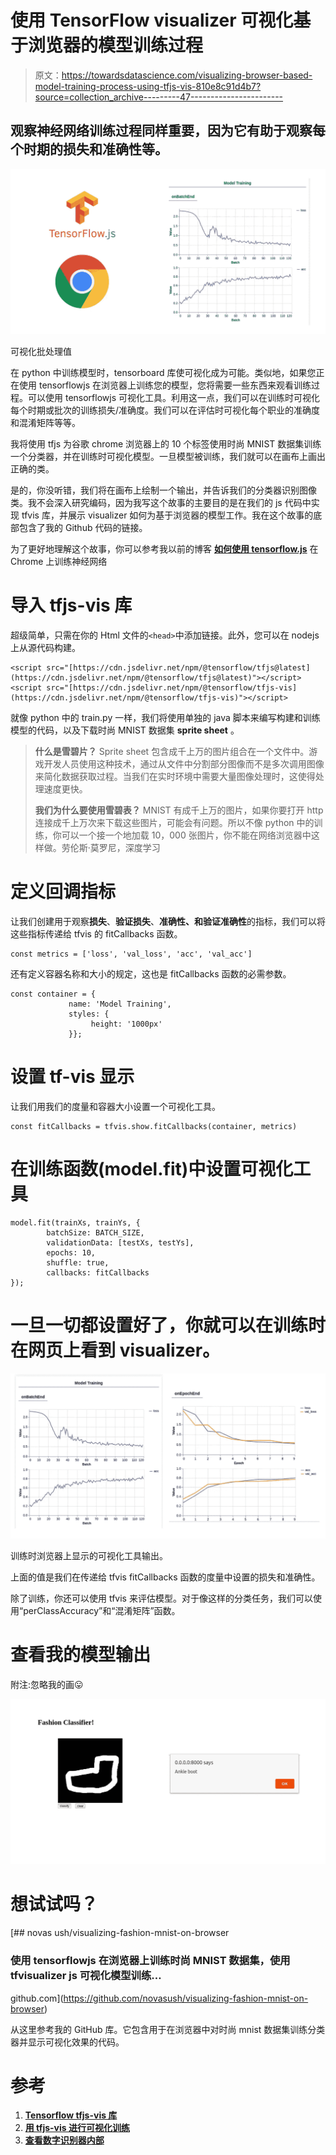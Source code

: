 # 使用 TensorFlow visualizer 可视化基于浏览器的模型训练过程

> 原文：<https://towardsdatascience.com/visualizing-browser-based-model-training-process-using-tfjs-vis-810e8c91d4b7?source=collection_archive---------47----------------------->

## 观察神经网络训练过程同样重要，因为它有助于观察每个时期的损失和准确性等。

![](img/9989898376fdad73feb3d7a4cea2276f.png)

可视化批处理值

在 python 中训练模型时，tensorboard 库使可视化成为可能。类似地，如果您正在使用 tensorflowjs 在浏览器上训练您的模型，您将需要一些东西来观看训练过程。可以使用 tensorflowjs 可视化工具。利用这一点，我们可以在训练时可视化每个时期或批次的训练损失/准确度。我们可以在评估时可视化每个职业的准确度和混淆矩阵等等。

我将使用 tfjs 为谷歌 chrome 浏览器上的 10 个标签使用时尚 MNIST 数据集训练一个分类器，并在训练时可视化模型。一旦模型被训练，我们就可以在画布上画出正确的类。

是的，你没听错，我们将在画布上绘制一个输出，并告诉我们的分类器识别图像类。我不会深入研究编码，因为我写这个故事的主要目的是在我们的 js 代码中实现 tfvis 库，并展示 visualizer 如何为基于浏览器的模型工作。我在这个故事的底部包含了我的 Github 代码的链接。

为了更好地理解这个故事，你可以参考我以前的博客
[**如何使用 tensorflow.js**](/how-to-train-a-neural-network-on-chrome-using-tensorflow-js-76dcd1725032) 在 Chrome 上训练神经网络

# 导入 tfjs-vis 库

超级简单，只需在你的 Html 文件的`<head>`中添加链接。此外，您可以在 nodejs 上从源代码构建。

```
<script src="[https://cdn.jsdelivr.net/npm/@tensorflow/tfjs@latest](https://cdn.jsdelivr.net/npm/@tensorflow/tfjs@latest)"></script><script src="[https://cdn.jsdelivr.net/npm/@tensorflow/tfjs-vis](https://cdn.jsdelivr.net/npm/@tensorflow/tfjs-vis)"></script>
```

就像 python 中的 train.py 一样，我们将使用单独的 java 脚本来编写构建和训练模型的代码，以及下载时尚 MNIST 数据集 **sprite sheet** 。

> **什么是雪碧片？** Sprite sheet 包含成千上万的图片组合在一个文件中。游戏开发人员使用这种技术，通过从文件中分割部分图像而不是多次调用图像来简化数据获取过程。当我们在实时环境中需要大量图像处理时，这使得处理速度更快。
> 
> **我们为什么要使用雪碧表？** MNIST 有成千上万的图片，如果你要打开 http 连接成千上万次来下载这些图片，可能会有问题。所以不像 python 中的训练，你可以一个接一个地加载 10，000 张图片，你不能在网络浏览器中这样做。劳伦斯·莫罗尼，深度学习

# 定义回调指标

让我们创建用于观察**损失**、**验证损失**、**准确性、**和**验证准确性**的指标，我们可以将这些指标传递给 tfvis 的 fitCallbacks 函数。

```
const metrics = ['loss', 'val_loss', 'acc', 'val_acc']
```

还有定义容器名称和大小的规定，这也是 fitCallbacks 函数的必需参数。

```
const container = { 
             name: 'Model Training', 
             styles: { 
                  height: '1000px' 
             }};
```

# 设置 tf-vis 显示

让我们用我们的度量和容器大小设置一个可视化工具。

```
const fitCallbacks = tfvis.show.fitCallbacks(container, metrics)
```

# 在训练函数(model.fit)中设置可视化工具

```
model.fit(trainXs, trainYs, {
        batchSize: BATCH_SIZE,
        validationData: [testXs, testYs],
        epochs: 10,
        shuffle: true,
        callbacks: fitCallbacks
});
```

# 一旦一切都设置好了，你就可以在训练时在网页上看到 visualizer。

![](img/ca026ad0aa2916d10f3a504588df08d5.png)

训练时浏览器上显示的可视化工具输出。

上面的值是我们在传递给 tfvis fitCallbacks 函数的度量中设置的损失和准确性。

除了训练，你还可以使用 tfvis 来评估模型。对于像这样的分类任务，我们可以使用“perClassAccuracy”和“混淆矩阵”函数。

# 查看我的模型输出

附注:忽略我的画😛

![](img/f67ae9101ae9c3335a50bbbcbb8b3c67.png)

# 想试试吗？

[](https://github.com/novasush/visualizing-fashion-mnist-on-browser) [## novas ush/visualizing-fashion-mnist-on-browser

### 使用 tensorflowjs 在浏览器上训练时尚 MNIST 数据集，使用 tfvisualizer js 可视化模型训练…

github.com](https://github.com/novasush/visualizing-fashion-mnist-on-browser) 

从这里参考我的 GitHub 库。它包含用于在浏览器中对时尚 mnist 数据集训练分类器并显示可视化效果的代码。

# 参考

1.  [**Tensorflow tfjs-vis 库**](https://github.com/tensorflow/tfjs/tree/master/tfjs-vis)
2.  [**用 tfjs-vis 进行可视化训练**](https://storage.googleapis.com/tfjs-vis/mnist/dist/index.html)
3.  [**查看数字识别器内部**](https://storage.googleapis.com/tfjs-vis/mnist_internals/dist/index.html)